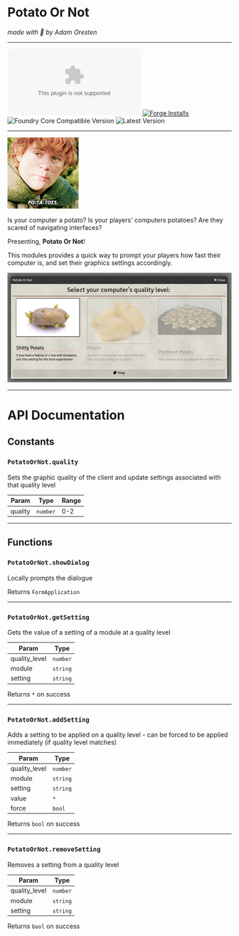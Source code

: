 # Potato Or Not

*made with :potato: by Adam Oresten*

---

![Latest Release Download Count](https://img.shields.io/github/downloads/Haxxer/FoundryVTT-PotatoOrNot/latest/module.zip?color=2b82fc&label=DOWNLOADS&style=for-the-badge) [![Forge Installs](https://img.shields.io/badge/dynamic/json?label=Forge%20Installs&query=package.installs&suffix=%25&url=https%3A%2F%2Fforge-vtt.com%2Fapi%2Fbazaar%2Fpackage%2Fpotato-or-not&colorB=006400&style=for-the-badge)](https://forge-vtt.com/bazaar#package=potato-or-not) ![Foundry Core Compatible Version](https://img.shields.io/badge/dynamic/json.svg?url=https%3A%2F%2Fgithub.com%2FHaxxer%2FFoundryVTT-PotatoOrNot%2Freleases%2Flatest%2Fdownload%2Fmodule.json&label=Foundry%20Version&query=$.compatibleCoreVersion&colorB=orange&style=for-the-badge) ![Latest Version](https://img.shields.io/badge/dynamic/json.svg?url=https%3A%2F%2Fgithub.com%2FHaxxer%2FFoundryVTT-PotatoOrNot%2Freleases%2Flatest%2Fdownload%2Fmodule.json&label=Latest%20Release&prefix=v&query=$.version&colorB=red&style=for-the-badge)

---

![Samwise Gamgee Saying Po-Ta-Toes](docs/po-ta-toes.gif)

Is your computer a potato? Is your players' computers potatoes? Are they scared of navigating interfaces?

Presenting, **Potato Or Not**!

This modules provides a quick way to prompt your players how fast their computer is, and set their graphics settings accordingly.

![The Dialog](docs/po-ta-toes.jpg)

---

# API Documentation

## Constants

### <code>PotatoOrNot.quality</code>

Sets the graphic quality of the client and update settings associated with that quality level

| Param | Type | Range |
| --- | --- | --- |
| quality | <code>number</code> | 0-2 |

---

## Functions

### <code>PotatoOrNot.showDialog</code>

Locally prompts the dialogue

Returns <code>FormApplication</code>

---

### <code>PotatoOrNot.getSetting</code>

Gets the value of a setting of a module at a quality level

| Param | Type |
| --- | --- |
| quality_level | <code>number</code> |
| module | <code>string</code> |
| setting | <code>string</code> |

Returns <code>\*</code> on success

---

### <code>PotatoOrNot.addSetting</code>

Adds a setting to be applied on a quality level - can be forced to be applied immediately (if quality level matches)

| Param | Type |
| --- | --- |
| quality_level | <code>number</code> |
| module | <code>string</code> |
| setting | <code>string</code> |
| value | <code>\*</code> |
| force | <code>bool</code> |

Returns <code>bool</code> on success

---

### <code>PotatoOrNot.removeSetting</code>

Removes a setting from a quality level

| Param | Type |
| --- | --- |
| quality_level | <code>number</code> |
| module | <code>string</code> |
| setting | <code>string</code> |

Returns <code>bool</code> on success
